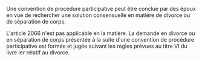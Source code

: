Une convention de procédure participative peut être conclue par des époux en vue de rechercher une solution consensuelle en matière de divorce ou de séparation de corps. 


L'article 2066 n'est pas applicable en la matière. La demande en divorce ou en séparation de corps présentée à la suite d'une convention de procédure participative est formée et jugée suivant les règles prévues au titre VI du livre Ier relatif au divorce.

